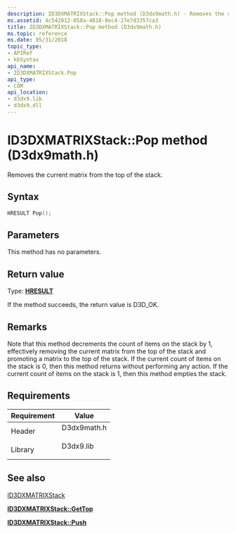 ```yaml
---
description: ID3DXMATRIXStack::Pop method (D3dx9math.h) - Removes the current matrix from the top of the stack.
ms.assetid: 4c542012-058a-4818-8ec4-27e7d3357ca3
title: ID3DXMATRIXStack::Pop method (D3dx9math.h)
ms.topic: reference
ms.date: 05/31/2018
topic_type: 
- APIRef
- kbSyntax
api_name: 
- ID3DXMATRIXStack.Pop
api_type: 
- COM
api_location: 
- d3dx9.lib
- d3dx9.dll
---
```


# ID3DXMATRIXStack::Pop method (D3dx9math.h)

Removes the current matrix from the top of the stack.

## Syntax


```C++
HRESULT Pop();
```



## Parameters

This method has no parameters.

## Return value

Type: **[**HRESULT**](https://msdn.microsoft.com/library/Bb401631(v=MSDN.10).aspx)**

If the method succeeds, the return value is D3D\_OK.

## Remarks

Note that this method decrements the count of items on the stack by 1, effectively removing the current matrix from the top of the stack and promoting a matrix to the top of the stack. If the current count of items on the stack is 0, then this method returns without performing any action. If the current count of items on the stack is 1, then this method empties the stack.

## Requirements



| Requirement | Value |
|--------------------|----------------------------------------------------------------------------------------|
| Header<br/>  | <dl> <dt>D3dx9math.h</dt> </dl> |
| Library<br/> | <dl> <dt>D3dx9.lib</dt> </dl>   |



## See also

<dl> <dt>

[ID3DXMATRIXStack](id3dxmatrixstack.md)
</dt> <dt>

[**ID3DXMATRIXStack::GetTop**](id3dxmatrixstack--gettop.md)
</dt> <dt>

[**ID3DXMATRIXStack::Push**](id3dxmatrixstack--push.md)
</dt> </dl>

 

 




